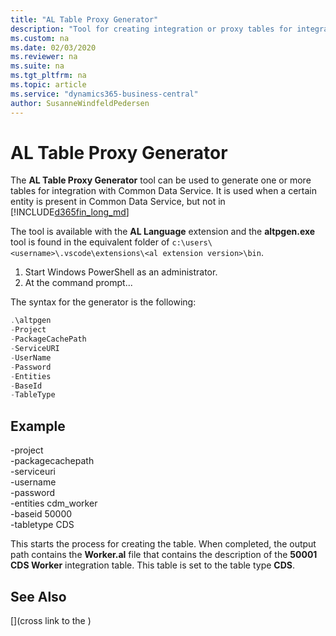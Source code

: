 ```yaml
---
title: "AL Table Proxy Generator"
description: "Tool for creating integration or proxy tables for integration with Common Data Service from Business Central"
ms.custom: na
ms.date: 02/03/2020
ms.reviewer: na
ms.suite: na
ms.tgt_pltfrm: na
ms.topic: article
ms.service: "dynamics365-business-central"
author: SusanneWindfeldPedersen
---
```


# AL Table Proxy Generator

The **AL Table Proxy Generator** tool can be used to generate one or more tables for integration with Common Data Service. It is used when a certain entity is present in Common Data Service, but not in [!INCLUDE[d365fin_long_md](includes/d365fin_long_md.md)]

The tool is available with the **AL Language** extension and the **altpgen.exe** tool is found in the equivalent folder of `c:\users\<username>\.vscode\extensions\<al extension version>\bin`. 




1. Start Windows PowerShell as an administrator.
2. At the command prompt...


The syntax for the generator is the following:

```powershell
.\altpgen
-Project
-PackageCachePath
-ServiceURI
-UserName
-Password
-Entities
-BaseId
-TableType
```

## Example


-project <Your AL project folder>  
-packagecachepath <Your AL project cache folder>  
-serviceuri <CDS server URL>  
-username <Admin username for CDS>  
-password <Password>  
-entities cdm_worker  
-baseid 50000  
-tabletype CDS   


This starts the process for creating the table. When completed, the output path contains the **Worker.al** file that contains the description of the **50001 CDS Worker** integration table. This table is set to the table type **CDS**.

## See Also
[](cross link to the )